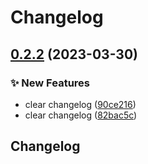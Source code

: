# Changelog

## [0.2.2](https://github.com/james-milligan/flagd/compare/flagd-proxy/v0.2.1...flagd-proxy/v0.2.2) (2023-03-30)


### ✨ New Features

* clear changelog ([90ce216](https://github.com/james-milligan/flagd/commit/90ce216bd7830de91e570328a04a42bef1af245d))
* clear changelog ([82bac5c](https://github.com/james-milligan/flagd/commit/82bac5cf14122aac92efbfcfbff903c05069a081))

## Changelog
